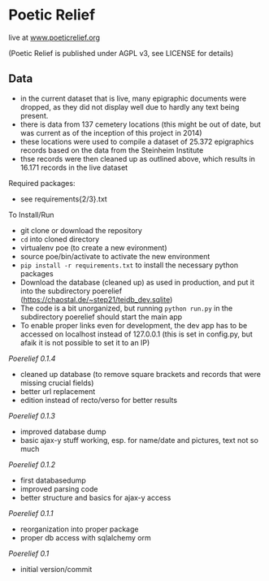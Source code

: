 # Poetic Relief
<Description> live at www.poeticrelief.org

(Poetic Relief is published under AGPL v3, see LICENSE for details)

## Data

* in the current dataset that is live, many epigraphic documents were dropped, as they did not display well due to hardly any text being present.
* there is data from 137 cemetery locations (this might be out of date, but was current as of the inception of this project in 2014)
* these locations were used to compile a dataset of 25.372 epigraphics records based on the data from the Steinheim Institute
* thse records were then cleaned up as outlined above, which results in 16.171 records in the live dataset


Required packages:

 - see requirements{2/3}.txt

To Install/Run

- git clone or download the repository
- `cd` into cloned directory
- virtualenv poe (to create a new evironment)
- source poe/bin/activate to activate the new environment
- `pip install -r requirements.txt` to install the necessary python packages
- Download the database (cleaned up) as used in production, and put it into the subdirectory poerelief (https://chaostal.de/~step21/teidb_dev.sqlite)
- The code is a bit unorganized, but running `python run.py` in the subdirectory poerelief should start the main app
- To enable proper links even for development, the dev app has to be accessed on localhost instead of 127.0.0.1 (this is set in config.py, but afaik it is not possible to set it to an IP)

*Poerelief 0.1.4*
- cleaned up database (to remove square brackets and records that were missing crucial fields)
- better url replacement
- edition instead of recto/verso for better results

*Poerelief 0.1.3*
- improved database dump
- basic ajax-y stuff working, esp. for name/date and pictures, text not so much

*Poerelief 0.1.2*
- first databasedump
- improved parsing code
- better structure and basics for ajax-y access

*Poerelief 0.1.1*
- reorganization  into proper package
- proper db access with sqlalchemy orm

*Poerelief 0.1*
- initial version/commit
